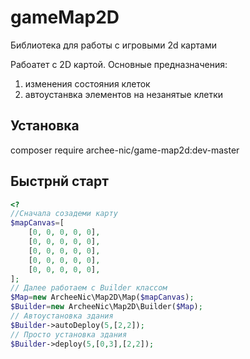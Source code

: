 # gameMap2D
Библиотека для работы с игровыми 2d картами

Рабоатет с 2D картой. 
Основные предназначения: 
1. изменения состояния клеток 
2. автоустанвка элементов на незанятые клетки

## Установка

composer require archee-nic/game-map2d:dev-master

## Быстрнй старт

```php
<?
//Сначала созадеми карту
$mapCanvas=[
    [0, 0, 0, 0, 0],
    [0, 0, 0, 0, 0],
    [0, 0, 0, 0, 0],
    [0, 0, 0, 0, 0],
    [0, 0, 0, 0, 0],
];
// Далее работаем с Builder классом
$Map=new ArcheeNic\Map2D\Map($mapCanvas);
$Builder=new ArcheeNic\Map2D\Builder($Map);
// Автоустановка здания
$Builder->autoDeploy(5,[2,2]);
// Просто установка здания
$Builder->deploy(5,[0,3],[2,2]);
```
